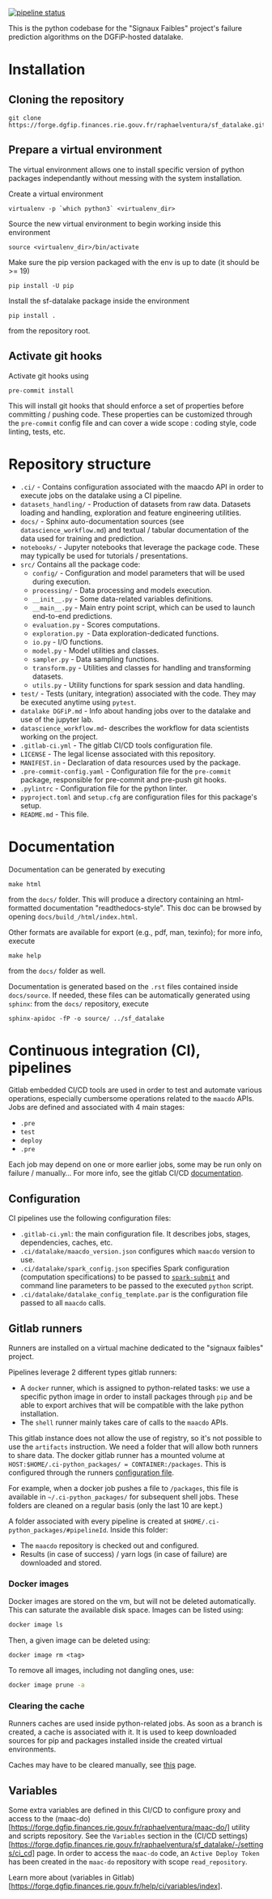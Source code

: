 [![pipeline status](https://forge.dgfip.finances.rie.gouv.fr/raphaelventura/sf_datalake/badges/main/pipeline.svg)](https://forge.dgfip.finances.rie.gouv.fr/raphaelventura/sf_datalake/-/commits/main)

This is the python codebase for the "Signaux Faibles" project's failure prediction algorithms on the DGFiP-hosted datalake.

# Installation

## Cloning the repository

``` shell
git clone https://forge.dgfip.finances.rie.gouv.fr/raphaelventura/sf_datalake.git

```

## Prepare a virtual environment

The virtual environment allows one to install specific version of python packages independantly without messing with the system installation.

Create a virtual environment

``` shell
virtualenv -p `which python3` <virtualenv_dir>
```

Source the new virtual environment to begin working inside this environment

``` shell
source <virtualenv_dir>/bin/activate
```

Make sure the pip version packaged with the env is up to date (it should be >= 19)

``` shell
pip install -U pip
```

Install the sf-datalake package inside the environment

``` shell
pip install .
```

from the repository root.

## Activate git hooks

Activate git hooks using

``` shell
pre-commit install
```

This will install git hooks that should enforce a set of properties before committing / pushing code. These properties can be customized through the `pre-commit` config file and can cover a wide scope : coding style, code linting, tests, etc.

# Repository structure

- `.ci/` - Contains configuration associated with the maacdo API in order to execute jobs on the datalake using a CI pipeline.
- `datasets_handling/` - Production of datasets from raw data. Datasets loading and handling, exploration and feature engineering utilities.
- `docs/` - Sphinx auto-documentation sources (see `datascience_workflow.md`) and textual / tabular documentation of the data used for training and prediction.
- `notebooks/` - Jupyter notebooks that leverage the package code. These may typically be used for tutorials / presentations.
- `src/` Contains all the package code:
    - `config/` - Configuration and model parameters that will be used during execution.
    - `processing/` - Data processing and models execution.
    - `__init__.py` - Some data-related variables definitions.
    - `__main__.py` - Main entry point script, which can be used to launch end-to-end predictions.
    - `evaluation.py` - Scores computations.
    - `exploration.py `- Data exploration-dedicated functions.
    - `io.py` - I/O functions.
    - `model.py` - Model utilities and classes.
    - `sampler.py` - Data sampling functions.
    - `transform.py` - Utilities and classes for handling and transforming datasets.
    - `utils.py` - Utility functions for spark session and data handling.
- `test/` - Tests (unitary, integration) associated with the code. They may be executed anytime using `pytest`.
- `datalake DGFiP.md` - Info about handing jobs over to the datalake and use of the jupyter lab.
- `datascience_workflow.md`- describes the workflow for data scientists working on the project.
- `.gitlab-ci.yml` - The gitlab CI/CD tools configuration file.
- `LICENSE` - The legal license associated with this repository.
- `MANIFEST.in` - Declaration of data resources used by the package.
- `.pre-commit-config.yaml` - Configuration file for the `pre-commit` package, responsible for pre-commit and pre-push git hooks.
- `.pylintrc` - Configuration file for the python linter.
- `pyproject.toml` and `setup.cfg` are configuration files for this package's setup.
- `README.md` - This file.

# Documentation

Documentation can be generated by executing

``` shell
make html
```

from the `docs/` folder. This will produce a directory containing an html-formatted documentation "readthedocs-style". This doc can be browsed by opening `docs/build_/html/index.html`.

Other formats are available for export (e.g., pdf, man, texinfo); for more info, execute

``` shell
make help
```

from the `docs/` folder as well.

Documentation is generated based on the `.rst` files contained inside `docs/source`. If needed, these files can be automatically generated using `sphinx`: from the `docs/` repository, execute

``` shell
sphinx-apidoc -fP -o source/ ../sf_datalake
```
# Continuous integration (CI), pipelines

Gitlab embedded CI/CD tools are used in order to test and automate various operations, especially cumbersome operations related to the `maacdo` APIs. Jobs are defined and associated with 4 main stages:
- `.pre`
- `test`
- `deploy`
- `.pre`

Each job may depend on one or more earlier jobs, some may be run only on failure / manually… For more info, see the gitlab CI/CD [documentation](https://docs.gitlab.com/ee/ci/).

## Configuration

CI pipelines use the following configuration files:
- `.gitlab-ci.yml`: the main configuration file. It describes jobs, stages, dependencies, caches, etc.
- `.ci/datalake/maacdo_version.json` configures which `maacdo` version to use.
- `.ci/datalake/spark_config.json` specifies Spark configuration (computation specifications) to be passed to [`spark-submit`](https://spark.apache.org/docs/2.3.2/submitting-applications.html) and command line parameters to be passed to the executed `python` script.
- `.ci/datalake/datalake_config_template.par` is the configuration file passed to all `maacdo` calls.

## Gitlab runners

Runners are installed on a virtual machine dedicated to the "signaux faibles" project.

Pipelines leverage 2 different types gitlab runners:
- A `docker` runner, which is assigned to python-related tasks: we use a specific python image in order to install packages through `pip` and be able to export archives that will be compatible with the  lake python installation.
- The `shell` runner mainly takes care of calls to the `maacdo` APIs.

This gitlab instance does not allow the use of registry, so it's not possible to use the `artifacts` instruction. We need a folder that will allow both runners to share data. The docker gitlab runner has a mounted volume at `HOST:$HOME/.ci-python_packages/ = CONTAINER:/packages`. This is configured through the runners [configuration file](https://docs.gitlab.com/runner/configuration/advanced-configuration.html).

For example, when a docker job pushes a file to `/packages`, this file is available in `~/.ci-python_packages/` for subsequent shell jobs. These folders are cleaned on a regular basis (only the last 10 are kept.)

A folder associated with every pipeline is created at `$HOME/.ci-python_packages/#pipelineId`. Inside this folder:
- The `maacdo` repository is checked out and configured.
- Results (in case of success) / yarn logs (in case of failure) are downloaded and stored.

### Docker images

Docker images are stored on the vm, but will not be deleted automatically. This can saturate the available disk space. Images can be listed using:

```sh
docker image ls
```

Then, a given image can be deleted using:

``` shell
docker image rm <tag>
```

To remove all images, including not dangling ones, use:
```sh
docker image prune -a
```

### Clearing the cache

Runners caches are used inside python-related jobs. As soon as a branch is created, a cache is associated with it. It is used to keep downloaded sources for pip and packages installed inside the created virtual environments.

Caches may have to be cleared manually, see [this](https://docs.gitlab.com/ee/ci/caching/index.html#clearing-the-cache) page.

## Variables

Some extra variables are defined in this CI/CD to configure proxy and access to the (maac-do)[https://forge.dgfip.finances.rie.gouv.fr/raphaelventura/maac-do/] utility and scripts repository. See the `Variables` section in the (CI/CD settings)[https://forge.dgfip.finances.rie.gouv.fr/raphaelventura/sf_datalake/-/settings/ci_cd] page. In order to access the `maac-do` code, an `Active Deploy Token` has been created in the `maac-do` repository with scope `read_repository`.

Learn more about (variables in Gitlab)[https://forge.dgfip.finances.rie.gouv.fr/help/ci/variables/index].
